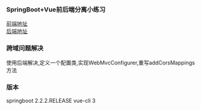 ### SpringBoot+Vue前后端分离小练习
[前端地址](https://github.com/yidou120/vue-test)  
[后端地址](https://github.com/yidou120/springboot-vue)  
### 跨域问题解决
使用后端解决,定义一个配置类,实现WebMvcConfigurer,重写addCorsMappings方法
### 版本
springboot 2.2.2.RELEASE
vue-cli 3
